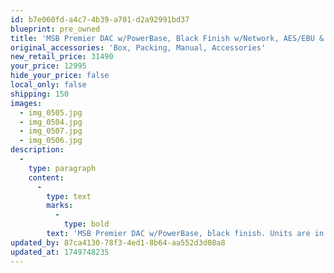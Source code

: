 ```yaml
---
id: b7e060fd-a4c7-4b39-a701-d2a92991bd37
blueprint: pre_owned
title: 'MSB Premier DAC w/PowerBase, Black Finish w/Network, AES/EBU & Pro-ISL Modules'
original_accessories: 'Box, Packing, Manual, Accessories'
new_retail_price: 31490
your_price: 12995
hide_your_price: false
local_only: false
shipping: 150
images:
  - img_0505.jpg
  - img_0504.jpg
  - img_0507.jpg
  - img_0506.jpg
description:
  -
    type: paragraph
    content:
      -
        type: text
        marks:
          -
            type: bold
        text: 'MSB Premier DAC w/PowerBase, black finish. Units are in excellent physical and functional condition with original boxes, packing and accessories. Input cards include - Ethernet, Pro-ISL and AES/EBU modules. Units sell as new for $31,490.00. Superb sounding DAC combination.'
updated_by: 87ca4130-78f3-4ed1-8b64-aa552d3d08a8
updated_at: 1749748235
---
```


